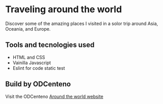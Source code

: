 # Traveling around the world

Discover some of the amazing places I visited in a solor trip around Asia, Oceania, and Europe.

## Tools and tecnologies used

* HTML and CSS
* Vainilla Javascript
* Eslint for code static test

## Build by ODCenteno

Visit the ODCenteno [Around the world website](https://odcenteno.github.io/web_project_around/)
